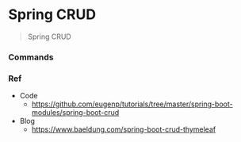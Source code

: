 # Spring CRUD
> Spring CRUD

### Commands

### Ref
- Code
	- https://github.com/eugenp/tutorials/tree/master/spring-boot-modules/spring-boot-crud
- Blog
	- https://www.baeldung.com/spring-boot-crud-thymeleaf